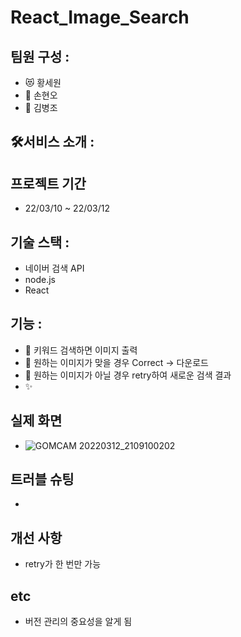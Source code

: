 # React_Image_Search

## 팀원 구성 :

+ 😻 황세원
+ 🐰 손현오
+ 🐶 김병조

## 🛠️서비스 소개 : 

## 프로젝트 기간
+ 22/03/10 ~ 22/03/12

## 기술 스택 :
+ 네이버 검색 API
+ node.js
+ React

## 기능 :

+ 📢 키워드 검색하면 이미지 출력
+ 🧾 원하는 이미지가 맞을 경우 Correct -> 다운로드
+ 📝 원하는 이미지가 아닐 경우 retry하여 새로운 검색 결과 
+ ✨


## 실제 화면
+ ![GOMCAM 20220312_2109100202](https://user-images.githubusercontent.com/57746855/158017475-82f44197-00c2-4f71-becd-27bda9d321c7.gif)

## 트러블 슈팅
+ 

## 개선 사항
+ retry가 한 번만 가능

## etc
+ 버전 관리의 중요성을 알게 됨
